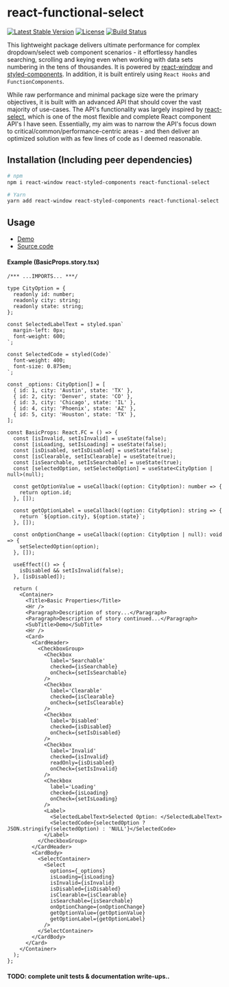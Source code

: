 # react-functional-select

[![Latest Stable Version](https://img.shields.io/npm/v/react-functional-select.svg)](https://www.npmjs.com/package/react-functional-select)
[![License](https://img.shields.io/npm/l/react-functional-select.svg)](./LICENSE)
[![Build Status](https://img.shields.io/travis/based-ghost/react-functional-select/master.svg)](https://travis-ci.org/based-ghost/react-functional-select)

This lightweight package delivers ultimate performance for complex dropdown/select web component scenarios - it effortlessy handles searching, scrolling and keying even when working with data sets numbering in the tens of thousandes. It is powered by [react-window](https://github.com/bvaughn/react-window) and [styled-components](https://www.styled-components.com/). In addition, it is built entirely using `React Hooks` and `FunctionComponents`.

While raw performance and minimal package size were the primary objectives, it is built with an advanced API that should cover the vast majority of use-cases. The API's functionality was largely inspired by [react-select](https://github.com/JedWatson/react-select), which is one of the most flexible and complete React component API's I have seen. Essentially, my aim was to narrow the API's focus down to critical/common/performance-centric areas - and then deliver an optimized solution with as few lines of code as I deemed reasonable.

## Installation (Including peer dependencies)

```bash
# npm
npm i react-window react-styled-components react-functional-select

# Yarn
yarn add react-window react-styled-components react-functional-select
```

## Usage

- [Demo](https://based-ghost.github.io/react-functional-select/index.html?path=/story/react-functional-select--basic)
- [Source code](./__stories__)

#### Example (BasicProps.story.tsx)

```JSX
/*** ...IMPORTS... ***/

type CityOption = {
  readonly id: number;
  readonly city: string;
  readonly state: string;
};

const SelectedLabelText = styled.span`
  margin-left: 0px;
  font-weight: 600;
`;

const SelectedCode = styled(Code)`
  font-weight: 400;
  font-size: 0.875em;
`;

const _options: CityOption[] = [
  { id: 1, city: 'Austin', state: 'TX' },
  { id: 2, city: 'Denver', state: 'CO' },
  { id: 3, city: 'Chicago', state: 'IL' },
  { id: 4, city: 'Phoenix', state: 'AZ' },
  { id: 5, city: 'Houston', state: 'TX' },
];

const BasicProps: React.FC = () => {
  const [isInvalid, setIsInvalid] = useState(false);
  const [isLoading, setIsLoading] = useState(false);
  const [isDisabled, setIsDisabled] = useState(false);
  const [isClearable, setIsClearable] = useState(true);
  const [isSearchable, setIsSearchable] = useState(true);
  const [selectedOption, setSelectedOption] = useState<CityOption | null>(null);

  const getOptionValue = useCallback((option: CityOption): number => {
    return option.id;
  }, []);

  const getOptionLabel = useCallback((option: CityOption): string => {
    return `${option.city}, ${option.state}`;
  }, []);
  
  const onOptionChange = useCallback((option: CityOption | null): void => {
    setSelectedOption(option);
  }, []);

  useEffect(() => {
    isDisabled && setIsInvalid(false);
  }, [isDisabled]);

  return (
    <Container>
      <Title>Basic Properties</Title>
      <Hr />
      <Paragraph>Description of story...</Paragraph>
      <Paragraph>Description of story continued...</Paragraph>
      <SubTitle>Demo</SubTitle>
      <Hr />
      <Card>
        <CardHeader>
          <CheckboxGroup>
            <Checkbox
              label='Searchable'
              checked={isSearchable}
              onCheck={setIsSearchable}
            />
            <Checkbox
              label='Clearable'
              checked={isClearable}
              onCheck={setIsClearable}
            />
            <Checkbox
              label='Disabled'
              checked={isDisabled}
              onCheck={setIsDisabled}
            />
            <Checkbox
              label='Invalid'
              checked={isInvalid}
              readOnly={isDisabled}
              onCheck={setIsInvalid}
            />
            <Checkbox
              label='Loading'
              checked={isLoading}
              onCheck={setIsLoading}
            />
            <Label>
              <SelectedLabelText>Selected Option: </SelectedLabelText>
              <SelectedCode>{selectedOption ? JSON.stringify(selectedOption) : 'NULL'}</SelectedCode>
            </Label>
          </CheckboxGroup>
        </CardHeader>
        <CardBody>
          <SelectContainer>
            <Select
              options={_options}
              isLoading={isLoading}
              isInvalid={isInvalid}
              isDisabled={isDisabled}
              isClearable={isClearable}
              isSearchable={isSearchable}
              onOptionChange={onOptionChange}
              getOptionValue={getOptionValue}
              getOptionLabel={getOptionLabel}
            />
          </SelectContainer>
        </CardBody>
      </Card>
    </Container>
  );
};
```

#### TODO: complete unit tests & documentation write-ups..
